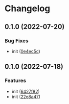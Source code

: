 # Changelog

## 0.1.0 (2022-07-20)


### Bug Fixes

* init ([0e4ec5c](https://github.com/Rookout/terraform-aws-rookout-deployment/commit/0e4ec5c55c2dee3bb6b1a3f4868d6ef0b71886c4))

## 0.1.0 (2022-07-18)


### Features

* init ([6427f82](https://github.com/Rookout/terraform-aws-rookout-deployment/commit/6427f82eb8f2b6575d040f35e36387ca889b2d7f))
* init ([22e8a47](https://github.com/Rookout/terraform-aws-rookout-deployment/commit/22e8a47545ed77c1fcb143bdca9b3b66d11dbd33))
